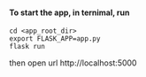 #### To start the app, in ternimal, run
```
cd <app_root_dir>
export FLASK_APP=app.py
flask run
```
then open url http://localhost:5000
